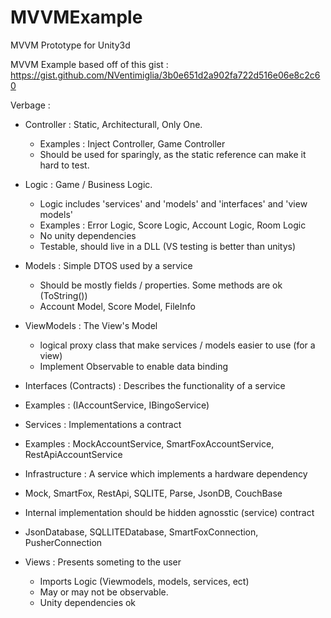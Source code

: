 # MVVMExample
MVVM Prototype for Unity3d

MVVM Example based off of this gist : https://gist.github.com/NVentimiglia/3b0e651d2a902fa722d516e06e8c2c60

Verbage :

- Controller : Static, Architecturall, Only One.
  - Examples : Inject Controller, Game Controller
  - Should be used for sparingly, as the static reference can make it hard to test.

- Logic : Game / Business Logic. 
  - Logic includes 'services' and 'models' and 'interfaces' and 'view models'
  - Examples : Error Logic, Score Logic, Account Logic, Room Logic
  - No unity dependencies
  - Testable, should live in a DLL (VS testing is better than unitys)
  
- Models : Simple DTOS used by a service
  - Should be mostly fields / properties. Some methods are ok (ToString())
  - Account Model, Score Model, FileInfo

- ViewModels : The View's Model
  - logical proxy class that make services / models easier to use (for a view)
  - Implement Observable to enable data binding
  
- Interfaces (Contracts) : Describes the functionality of a service
 - Examples : (IAccountService, IBingoService)
  
- Services : Implementations a contract
 - Examples : MockAccountService, SmartFoxAccountService, RestApiAccountService
 
- Infrastructure : A service which implements a hardware dependency
 - Mock, SmartFox, RestApi, SQLITE, Parse, JsonDB, CouchBase
 - Internal implementation should be  hidden agnosstic (service) contract
 - JsonDatabase, SQLLITEDatabase, SmartFoxConnection, PusherConnection

- Views : Presents someting to the user
  - Imports Logic (Viewmodels, models, services, ect) 
  - May or may not be observable.
  - Unity dependencies ok
